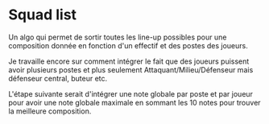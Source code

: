 # Squad list

Un algo qui permet de sortir toutes les line-up possibles pour une composition donnée en fonction d'un effectif et des postes des joueurs. 

Je travaille encore sur comment intégrer le fait que des joueurs puissent avoir plusieurs postes et plus seulement Attaquant/Milieu/Défenseur mais défenseur central, buteur etc. 

L'étape suivante serait d'intégrer une note globale par poste et par joueur pour avoir une note globale maximale en sommant les 10 notes pour trouver la meilleure composition.

